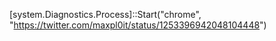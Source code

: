 [system.Diagnostics.Process]::Start("chrome", "https://twitter.com/maxpl0it/status/1253396942048104448")

